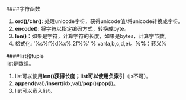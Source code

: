 ####字符函数  
1. **ord()/chr()**: 处理unicode字符，获得unicode值/将unicode转换成字符。 
2. **encode()**: 将字符以指定编码方式，转换成byte。  
3. **len()**：如果是字符，计算字符的长度，如果是bytes，计算字节数。  
4. 格式化: '%s%f%d%x%.2f%%' % var(a,b,c,d,e)。**%%**：转义%  

####list和tuple  
list是数组。  
1. list可以使用**len()**获得长度；list可以使用**负索引**（js不可）。 
2. **append**(val)/**insert**(idx,val)/**pop**()/**pop**(i)。
3. list可以嵌入list。  

